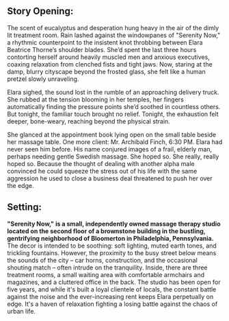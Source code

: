 ## Story Opening:

The scent of eucalyptus and desperation hung heavy in the air of the dimly lit treatment room. Rain lashed against the windowpanes of "Serenity Now," a rhythmic counterpoint to the insistent knot throbbing between Elara Beatrice Thorne’s shoulder blades. She’d spent the last three hours contorting herself around heavily muscled men and anxious executives, coaxing relaxation from clenched fists and tight jaws. Now, staring at the damp, blurry cityscape beyond the frosted glass, she felt like a human pretzel slowly unraveling.

Elara sighed, the sound lost in the rumble of an approaching delivery truck. She rubbed at the tension blooming in her temples, her fingers automatically finding the pressure points she’d soothed in countless others. But tonight, the familiar touch brought no relief. Tonight, the exhaustion felt deeper, bone-weary, reaching beyond the physical strain.

She glanced at the appointment book lying open on the small table beside her massage table. One more client: Mr. Archibald Finch, 6:30 PM. Elara had never seen him before. His name conjured images of a frail, elderly man, perhaps needing gentle Swedish massage. She hoped so. She really, really hoped so. Because the thought of dealing with another alpha male convinced he could squeeze the stress out of his life with the same aggression he used to close a business deal threatened to push her over the edge.

## Setting:

**"Serenity Now," is a small, independently owned massage therapy studio located on the second floor of a brownstone building in the bustling, gentrifying neighborhood of Bloomerton in Philadelphia, Pennsylvania.** The decor is intended to be soothing: soft lighting, muted earth tones, and trickling fountains. However, the proximity to the busy street below means the sounds of the city – car horns, construction, and the occasional shouting match – often intrude on the tranquility. Inside, there are three treatment rooms, a small waiting area with comfortable armchairs and magazines, and a cluttered office in the back. The studio has been open for five years, and while it's built a loyal clientele of locals, the constant battle against the noise and the ever-increasing rent keeps Elara perpetually on edge. It's a haven of relaxation fighting a losing battle against the chaos of urban life.

